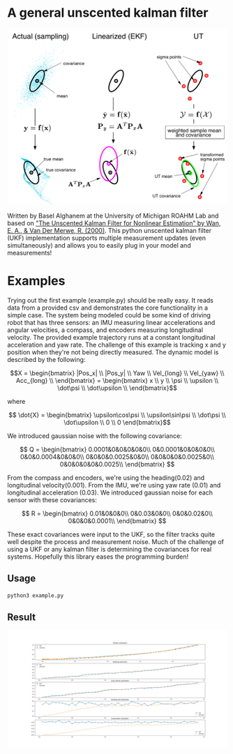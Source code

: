 # A general unscented kalman filter
![](doc/ukf_cover.png)

Written by Basel Alghanem at the University of Michigan ROAHM Lab and based on ["The Unscented Kalman Filter for Nonlinear Estimation" by Wan, E. A., & Van Der Merwe, R. (2000)](https://groups.seas.harvard.edu/courses/cs281/papers/unscented.pdf). 
This python unscented kalman filter (UKF) implementation supports multiple measurement updates (even simultaneously) and allows you to easily plug in your model and measurements!

# Examples
Trying out the first example (example.py) should be really easy. It reads data from a provided csv and demonstrates the core functionality in a simple case. The system being modeled could be some kind of driving robot that has three sensors: an IMU measuring linear accelerations and angular velocities, a compass, and encoders measuring longitudinal velocity. The provided example trajectory runs at a constant longitudinal acceleration and yaw rate. The challenge of this example is tracking x and y position when they're not being directly measured. The dynamic model is described by the following:  

$$X = \begin{bmatrix} 
|Pos_x| \\ 
|Pos_y| \\
Yaw \\ 
Vel_{long} \\ 
Vel_{yaw} \\ 
Acc_{long} \\ \end{bmatrix} = 
\begin{bmatrix} 
x \\ 
y \\ 
\psi \\ 
\upsilon \\ 
\dot\psi \\ 
\dot\upsilon \\
\end{bmatrix}$$

where 

$$ \dot{X} = \begin{bmatrix}
\upsilon\cos\psi \\ 
\upsilon\sin\psi \\
\dot\psi \\
\dot\upsilon \\
0 \\
0 \end{bmatrix}$$

We introduced gaussian noise with the following covariance: 

$$ Q = 
\begin{bmatrix} 
0.0001&0&0&0&0&0\\
0&0.0001&0&0&0&0\\
0&0&0.0004&0&0&0\\
0&0&0&0.0025&0&0\\
0&0&0&0&0.0025&0\\
0&0&0&0&0&0.0025\\
\end{bmatrix} $$

From the compass and encoders, we're using the heading(0.02) and longitudinal velocity(0.001). From the IMU, we're using yaw rate (0.01) and longitudinal acceleration (0.03). We introduced gaussian noise for each sensor with these covariances: 

$$ R = 
\begin{bmatrix} 
0.01&0&0&0\\
0&0.03&0&0\\
0&0&0.02&0\\
0&0&0&0.0001\\
\end{bmatrix} $$

These exact covariances were input to the UKF, so the filter tracks quite well despite the process and measurement noise. Much of the challenge of using a UKF or any kalman filter is determining the covariances for real systems. Hopefully this library eases the programming burden!

## Usage
```bash
python3 example.py
```
## Result
![](doc/result.png)